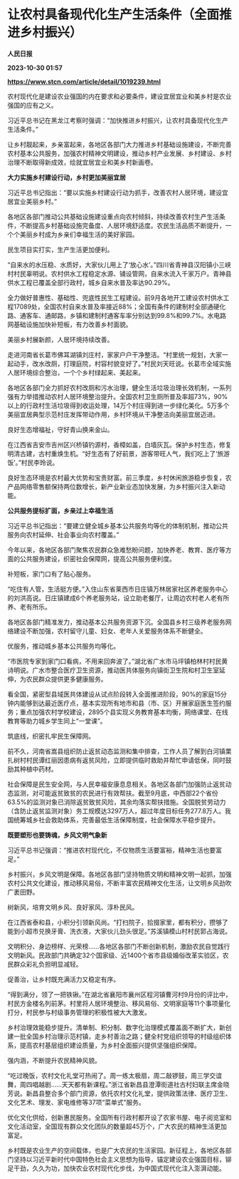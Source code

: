# 让农村具备现代化生产生活条件（全面推进乡村振兴）
**人民日报**

**2023-10-30 01:57**

**https://www.stcn.com/article/detail/1019239.html**

农村现代化是建设农业强国的内在要求和必要条件，建设宜居宜业和美乡村是农业强国的应有之义。

习近平总书记在黑龙江考察时强调：“加快推进乡村振兴，让农村具备现代化生产生活条件。”

让乡村靓起来，乡亲富起来，各地区各部门大力推进乡村基础设施建设，不断完善农村基本公共服务，加强农村精神文明建设，推动乡村产业发展、乡村建设、乡村治理不断取得新成效，绘就宜居宜业和美乡村新画卷。

**大力实施乡村建设行动，乡村更加美丽宜居**

习近平总书记指出：“要以实施乡村建设行动为抓手，改善农村人居环境，建设宜居宜业美丽乡村。”

各地区各部门推动公共基础设施建设重点向农村倾斜，持续改善农村生产生活条件，不断提高乡村基础设施完备度、人居环境舒适度。农民生活品质不断提升，一个个美丽乡村成为乡亲们幸福生活的美好家园。

民生项目实打实，生产生活更加便利。

“自来水的水压稳、水质好，大家伙儿用上了‘放心水’。”四川省青神县汉阳镇小三峡村村民辜明说。农村供水工程稳定水源、铺设管网，自来水流入千家万户。青神县供水工程已覆盖全部行政村，城乡自来水普及率达90.29%。

全力做好普惠性、基础性、兜底性民生工程建设。前9月各地开工建设农村供水工程17089处，全国农村自来水普及率接近88%；全国有条件的建制村全部通硬化路、通客车、通邮路，乡镇和建制村通客车率分别达到99.8%和99.7%。水电路网基础设施加快补短板，有力改善乡村面貌。

美丽乡村展新颜，人居环境持续改善。

走进河南省长葛市佛耳湖镇刘庄村，家家户户干净整洁。“村里统一规划，大家一起动手，改水改厕，打理庭院，村容村貌变好了。”村民刘天旺说。长葛市全域实施人居环境综合整治，一个个乡村绿起来、美起来。

各地区各部门全力抓好农村改厕和污水治理，健全生活垃圾治理长效机制，一系列强有力举措推动农村人居环境整治提升。全国农村卫生厕所普及率超73%，90%以上的行政村生活垃圾得到收运处理，14万个村庄得到进一步绿化美化。5万多个美丽宜居典型示范村庄发挥带动作用，乡村环境从干净整洁向美丽宜居迈进。

良好生态增福祉，守好青山换来金山。

在江西省吉安市吉州区兴桥镇钓源村，香樟如盖，白墙灰瓦。保护乡村生态，修复明清古建，古村重焕生机。“好生态有了好前景，游客带旺人气，我们吃上了‘旅游饭’。”村民李玲说。

良好生态环境是农村最大优势和宝贵财富。前三季度，乡村休闲旅游稳步恢复，农产品网络零售额保持两位数增长，新产业新业态加快发展，为乡村振兴注入新动能。

**公共服务提标扩面，乡亲过上幸福生活**

习近平总书记指出：“要建立健全城乡基本公共服务均等化的体制机制，推动公共服务向农村延伸、社会事业向农村覆盖。”

今年以来，各地区各部门聚焦农民群众急难愁盼问题，加快养老、教育、医疗等方面的公共服务建设，织密社会保障网，提高公共服务便利度。

补短板，家门口有了贴心服务。

“吃住有人管，生活挺方便。”入住山东省莱西市日庄镇万林居家社区养老服务中心的刘洪高说。日庄镇建成6个养老服务站，设立助老餐厅，让周边农村老人老有所养、老有所乐。

各地区各部门精准发力，推动基本公共服务资源下沉。全国县乡村三级养老服务网络建设不断加强，农村留守儿童、妇女、老年人关爱服务体系不断健全。

优服务，推动城乡基本公共服务均等化。

“市医院专家到家门口看病，不用来回奔波了。”湖北省广水市马坪镇柏林村村民黄诗明说。广水市整合医疗卫生资源，推动医共体服务向镇街卫生院和村卫生室延伸，为农民群众提供更多健康服务。

看全国，紧密型县域医共体建设从试点阶段转入全面推进阶段，90%的家庭15分钟内能够到达最近医疗点，基本实现所有地市和县（市、区）开展家庭医生签约服务；重点加强农村学校建设，2895个县实现义务教育基本均衡，网络课堂、在线教育等助力城乡学生同上“一堂课”。

筑底线，织密扎牢民生保障网。

前不久，河南省嵩县组织防止返贫动态监测和集中排查，工作人员了解到白河镇栗扎树村村民谭红丽因患病有返贫风险，立即提供临时救助并帮忙申请低保，同时鼓励其种植中药材。

社会保障是民生安全网，与人民幸福安康息息相关。各地区各部门加强防止返贫动态监测，对可能返贫致贫的农民进行有效帮扶。截至9月底，中西部22个省份63.5%的监测对象已消除返贫致贫风险，其余均落实帮扶措施。全国脱贫劳动力（含防止返贫监测对象）务工规模达3297万人，超过年度目标任务277.8万人。我国统筹城乡社会救助体系，完善最低生活保障制度，社会保障水平稳步提升。

**既要塑形也要铸魂，乡风文明气象新**

习近平总书记强调：“推进农村现代化，不仅物质生活要富裕，精神生活也要富足。”

乡村振兴，乡风文明是保障。各地区各部门坚持物质文明和精神文明一起抓，加强农村公共文化建设，推动移风易俗，不断丰富农民精神文化生活，让文明乡风劲吹广袤田野。

树新风，培育文明乡风、良好家风、淳朴民风。

在江西省泰和县，小积分引领新风尚。“打扫院子，拾掇家里，都有积分，攒够了能到小超市兑换牙膏、洗衣液，大家伙儿劲头很足。”苏溪镇模山村村民郭占海说。

文明积分、身边榜样、光荣榜……各地区各部门不断创新机制，激励农民自觉践行文明新风。民政部门共确定32个国家级、近1400个省市县级婚俗改革实验区，农民群众彩礼负担明显减轻。

促善治，让乡村既充满活力又稳定有序。

“得到满分，领了一把铁锹。”在湖北省襄阳市襄州区程河镇曹河村9月份的评比中，村民方金楼名列前茅。村里将人居环境整治、移风易俗、文明家庭等11个事项量化打分，村民参与村级事务管理的积极性被大大激发。

乡村治理效能稳步提升。清单制、积分制、数字化治理模式覆盖面不断扩大，新创建一批全国乡村治理示范村镇，走乡村善治之路；健全村党组织领导的村级组织体系，提高农村基层组织建设质量，为乡村全面振兴提供坚强组织保障。

强内涵，不断提升农民精神风貌。

“吃过晚饭，农村文化礼堂可热闹了。周一练太极扇，周二敲锣鼓，周三学交谊舞，周四唱越剧……天天都有新课程。”浙江省新昌县澄潭街道社古村妇联主席金晓芳说。新昌县整合多个部门资源，依托农村文化礼堂，提供政策法律、医疗卫生、文化艺术、理发、家电维修等37项“菜单式”服务。

优化文化供给，创新惠民服务。全国所有行政村都开设了农家书屋、电子阅览室和文化活动室，全国现有群众文化团队的数量超45万个，广大农民的精神生活更加富足。

乡村既是农业生产的空间载体，也是广大农民的生活家园。新征程上，各地区各部门坚持以习近平新时代中国特色社会主义思想为指导，锚定建设农业强国目标，铆足干劲，久久为功，加快农业农村现代化步伐，为中国式现代化注入澎湃动能。